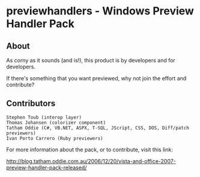 ﻿# previewhandlers - Windows Preview Handler Pack

## About

As corny as it sounds (and is!), this product is by developers and for developers.

If there's something that you want previewed, why not join the effort and contribute?

## Contributors

    Stephen Toub (interop layer)
    Thomas Johansen (colorizer component)
    Tatham Oddie (C#, VB.NET, ASPX, T-SQL, JScript, CSS, DOS, Diff/patch previewers)
    Ivan Porto Carrero (Ruby previewers)

For more information about the pack, or to contribute, visit this link:

http://blog.tatham.oddie.com.au/2006/12/20/vista-and-office-2007-preview-handler-pack-released/